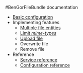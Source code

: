 #BenGorFileBundle documentation

* [Basic configuration](basic_configuration.md)
* Implementing features
    * [Multiple file entities](multiple_files.md)
    * [Limit *mime-types*](limit_mime_types.md)
    * [Upload file](upload_file.md)
    * Overwrite file
    * Remove file
* Reference
    * [Service reference](service_reference.md)
    * [Configuration reference](configuration_reference.md)
